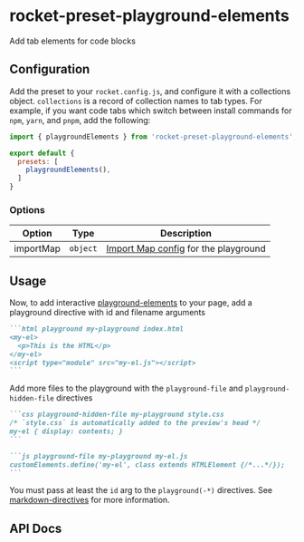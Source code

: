 # rocket-preset-playground-elements

Add tab elements for code blocks

## Configuration

Add the preset to your `rocket.config.js`, and configure it with a collections object. `collections` is a record of collection names to tab types. For example, if you want code tabs which switch between install commands for `npm`, `yarn`, and `pnpm`, add the following:

```js
import { playgroundElements } from 'rocket-preset-playground-elements';

export default {
  presets: [
    playgroundElements(),
  ]
}
```

### Options

| Option    | Type     | Description |
| --------- | -------- | ----------- |
| importMap | `object` | [Import Map config](https://github.com/PolymerLabs/playground-elements#module-resolution) for the playground |

## Usage

Now, to add interactive [playground-elements](https://github.com/PolymerLabs/playground-elements) to your page, add a playground directive with id and filename arguments

~~~markdown
```html playground my-playground index.html
<my-el>
  <p>This is the HTML</p>
</my-el>
<script type="module" src="my-el.js"></script>
```
~~~

Add more files to the playground with the `playground-file` and `playground-hidden-file` directives

~~~markdown
```css playground-hidden-file my-playground style.css
/* `style.css` is automatically added to the preview's head */
my-el { display: contents; }
```

```js playground-file my-playground my-el.js
customElements.define('my-el', class extends HTMLElement {/*...*/});
```
~~~

You must pass at least the `id` arg to the `playground(-*)` directives. See [markdown-directives](../markdown-directives/) for more information.

## API Docs
